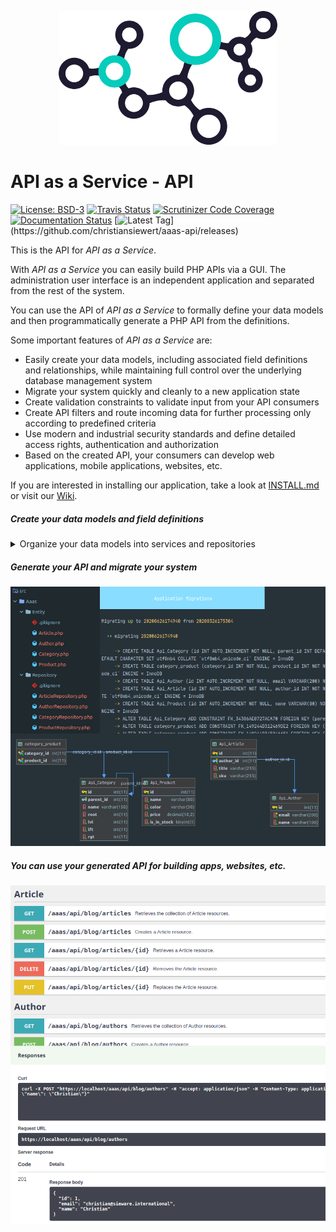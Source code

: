 <p align="center">
    <img src="https://raw.githubusercontent.com/christiansiewert/aaas-api/develop/docs/logo.png" alt="API as a Service" />
</p>

# API as a Service - API

[![License: BSD-3](https://img.shields.io/badge/License-BSD%203--Clause-blue.svg)](https://opensource.org/licenses/BSD-3-Clause)
[![Travis Status](https://img.shields.io/travis/christiansiewert/aaas-api.svg)](https://travis-ci.org/christiansiewert/aaas-api)
[![Scrutinizer Code Coverage](https://img.shields.io/scrutinizer/coverage/g/christiansiewert/aaas-api.svg)](https://scrutinizer-ci.com/g/christiansiewert/aaas-api)
[![Documentation Status](https://readthedocs.org/projects/aaas-api/badge/?version=latest)](https://aaas-api.readthedocs.io)
[![Latest Tag](https://img.shields.io/github/tag/christiansiewert/aaas-api.svg?)](https://github.com/christiansiewert/aaas-api/releases)

This is the API for _API as a Service_.

With _API as a Service_ you can easily build PHP APIs via a GUI. The administration user interface is an independent application and separated from the rest of the system. 

You can use the API of _API as a Service_ to formally define your data models and then programmatically generate a PHP API from the definitions.

Some important features of _API as a Service_ are:

 * Easily create your data models, including associated field definitions and relationships, while maintaining full control over the underlying database management system
 * Migrate your system quickly and cleanly to a new application state 
 * Create validation constraints to validate input from your API consumers
 * Create API filters and route incoming data for further processing only according to predefined criteria
 * Use modern and industrial security standards and define detailed access rights, authentication and authorization
 * Based on the created API, your consumers can develop web applications, mobile applications, websites, etc.
 
If you are interested in installing our application, take a look at [INSTALL.md] or visit our [Wiki].
 
##### Create your data models and field definitions

<details>
<summary>Organize your data models into services and repositories</summary>
<p>

```json
{
  "name": "Web Application",
  "repositories" : [
    {
      "name": "Blog",
      "services": [
        { "name": "Article" },
        { "name": "Author" }
      ]
    },
    {
      "name": "Shop",
      "services": [
        { "name": "Product" },
        { 
          "name": "Category", 
          "type": "tree" 
        }
      ]
    }
  ]
}
```

</p>
</details>

##### Generate your API and migrate your system

<img src="https://raw.githubusercontent.com/christiansiewert/aaas-api/develop/docs/images/example_02.png" />

##### You can use your generated API for building apps, websites, etc.

<img src="https://raw.githubusercontent.com/christiansiewert/aaas-api/develop/docs/images/example_03.png" />

[Wiki]: https://aaas-api.readthedocs.io
[INSTALL.md]: https://github.com/christiansiewert/aaas-api/blob/develop/INSTALL.md